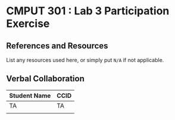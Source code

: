 # CMPUT 301 : Lab 3 Participation Exercise

## References and Resources

List any resources used here, or simply put `N/A` if not applicable.

## Verbal Collaboration

| Student Name | CCID      |
| ------------ | --------- |
| TA           | TA        |
|              |           |
